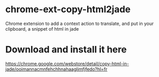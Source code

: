 # chrome-ext-copy-html2jade
Chrome extension to add a context action to translate, and put in your clipboard, a snippet of html in jade

# Download and install it here
https://chrome.google.com/webstore/detail/copy-html-in-jade/ooimannacmnfehchhnahaaglimfjfedo?hl=fr
